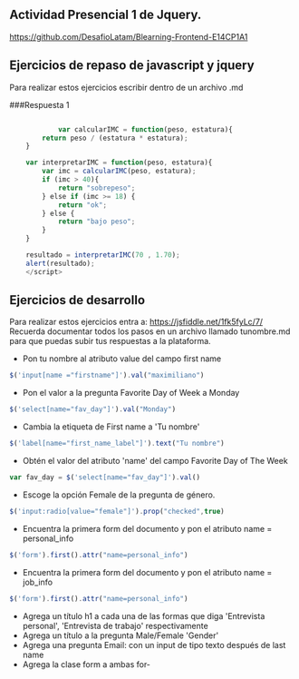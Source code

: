 <section>

# Actividad Presencial 1 de Jquery.

https://github.com/DesafioLatam/Blearning-Frontend-E14CP1A1

## Ejercicios de repaso de javascript y jquery

Para realizar estos ejercicios escribir dentro de un archivo .md

###Respuesta 1
~~~js

			var calcularIMC = function(peso, estatura){
		return peso / (estatura * estatura);
	}

	var interpretarIMC = function(peso, estatura){
		var imc = calcularIMC(peso, estatura);
		if (imc > 40){
			return "sobrepeso";
		} else if (imc >= 18) {
			return "ok";
		} else {
			return "bajo peso";
		}
	}

	resultado = interpretarIMC(70 , 1.70);
	alert(resultado);
	</script>	
~~~

## Ejercicios de desarrollo

Para realizar estos ejercicios entra a: https://jsfiddle.net/1fk5fyLc/7/
Recuerda documentar todos los pasos en un archivo llamado tunombre.md para que puedas subir tus respuestas a la plataforma.

- Pon tu nombre al atributo value del campo first name
~~~js
$('input[name ="firstname"]').val("maximiliano")
~~~
- Pon el valor a la pregunta Favorite Day of Week a Monday
~~~js
$('select[name="fav_day"]').val("Monday")
~~~
- Cambia la etiqueta de First name a 'Tu nombre'
~~~js
$('label[name="first_name_label"]').text("Tu nombre")
~~~
- Obtén el valor del atributo 'name' del campo Favorite Day of The Week
~~~js
var fav_day = $('select[name="fav_day"]').val()
~~~
- Escoge la opción Female de la pregunta de género.
~~~js
$('input:radio[value="female"]').prop("checked",true)
~~~
- Encuentra la primera form del documento y pon el atributo name = personal_info
~~~js
$('form').first().attr("name=personal_info")
~~~
- Encuentra la primera form del documento y pon el atributo name = job_info
~~~js
$('form').first().attr("name=personal_info")
~~~
- Agrega un título h1 a cada una de las formas que diga 'Entrevista personal', 'Entrevista de trabajo' respectivamente
- Agrega un título a la pregunta Male/Female 'Gender'
- Agrega una pregunta Email: con un input de tipo texto después de last name
- Agrega la clase form a ambas for- </section>
